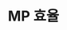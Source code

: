 ---
title: "MP 효율"
layout: rank
key: rank1
description: efficiency1
permalink: /mileage-product/
taxonomy: mileage-product
entries_layout: grid
---